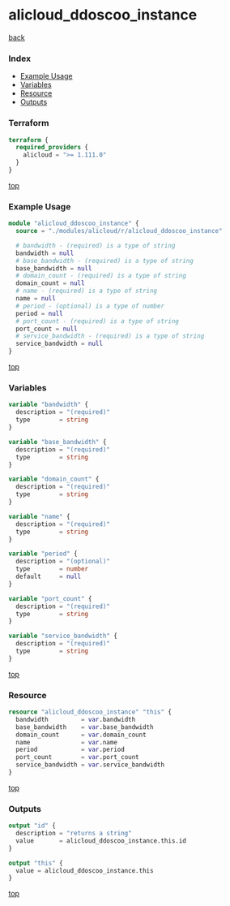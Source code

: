 # alicloud_ddoscoo_instance

[back](../alicloud.md)

### Index

- [Example Usage](#example-usage)
- [Variables](#variables)
- [Resource](#resource)
- [Outputs](#outputs)

### Terraform

```terraform
terraform {
  required_providers {
    alicloud = ">= 1.111.0"
  }
}
```

[top](#index)

### Example Usage

```terraform
module "alicloud_ddoscoo_instance" {
  source = "./modules/alicloud/r/alicloud_ddoscoo_instance"

  # bandwidth - (required) is a type of string
  bandwidth = null
  # base_bandwidth - (required) is a type of string
  base_bandwidth = null
  # domain_count - (required) is a type of string
  domain_count = null
  # name - (required) is a type of string
  name = null
  # period - (optional) is a type of number
  period = null
  # port_count - (required) is a type of string
  port_count = null
  # service_bandwidth - (required) is a type of string
  service_bandwidth = null
}
```

[top](#index)

### Variables

```terraform
variable "bandwidth" {
  description = "(required)"
  type        = string
}

variable "base_bandwidth" {
  description = "(required)"
  type        = string
}

variable "domain_count" {
  description = "(required)"
  type        = string
}

variable "name" {
  description = "(required)"
  type        = string
}

variable "period" {
  description = "(optional)"
  type        = number
  default     = null
}

variable "port_count" {
  description = "(required)"
  type        = string
}

variable "service_bandwidth" {
  description = "(required)"
  type        = string
}
```

[top](#index)

### Resource

```terraform
resource "alicloud_ddoscoo_instance" "this" {
  bandwidth         = var.bandwidth
  base_bandwidth    = var.base_bandwidth
  domain_count      = var.domain_count
  name              = var.name
  period            = var.period
  port_count        = var.port_count
  service_bandwidth = var.service_bandwidth
}
```

[top](#index)

### Outputs

```terraform
output "id" {
  description = "returns a string"
  value       = alicloud_ddoscoo_instance.this.id
}

output "this" {
  value = alicloud_ddoscoo_instance.this
}
```

[top](#index)